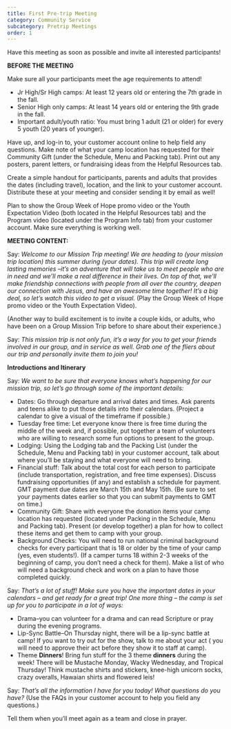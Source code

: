 ```yaml
---
title: First Pre-trip Meeting
category: Community Service
subcategory: Pretrip Meetings
order: 1
---
```


Have this meeting as soon as possible and invite all interested participants\!

**BEFORE THE MEETING**

Make sure all your participants meet the age requirements to attend\!

* Jr High/Sr High camps: At least 12 years old or entering the 7th grade in the fall.
* Senior High only camps: At least 14 years old or entering the 9th grade in the fall.
* Important adult/youth ratio: You must bring 1 adult (21 or older) for every 5 youth (20 years of younger).

Have up, and log-in to, your customer account online to help field any questions. Make note of what your camp location has requested for their Community Gift (under the Schedule, Menu and Packing tab). Print out any posters, parent letters, or fundraising ideas from the Helpful Resources tab.

Create a simple handout for participants, parents and adults that provides the dates (including travel), location, and the link to your customer account. Distribute these at your meeting and consider sending it by email as well\!

Plan to show the Group Week of Hope promo video or the Youth Expectation Video (both located in the Helpful Resources tab) and the Program video (located under the Program Info tab) from your customer account. Make sure everything is working well.&nbsp;

**MEETING CONTENT:**

Say: *Welcome to our Mission Trip meeting\! We are heading to (your mission trip location) this summer during (your dates). This trip will create long lasting memories –it’s an adventure that will take us to meet people who are in need and we’ll make a real difference in their lives. On top of that, we’ll make friendship connections with people from all over the country, deepen our connection with Jesus, and have an awesome time together\! It’s a big deal, so let’s watch this video to get a visual.* (Play the Group Week of Hope promo video or the Youth Expectation Video).

(Another way to build excitement is to invite a couple kids, or adults, who have been on a Group Mission Trip before to share about their experience.)

Say: *This mission trip is not only fun, it’s a way for you to get your friends involved in our group, and in service as well. Grab one of the fliers about our trip and personally invite them to join you\!&nbsp;*

**Introductions and Itinerary**

Say: *We want to be sure that everyone knows what’s happening for our mission trip, so let’s go through some of the important details:*

* Dates: Go through departure and arrival dates and times. Ask parents and teens alike to put those details into their calendars. (Project a calendar to give a visual of the timeframe if possible.)
* Tuesday free time: Let everyone know there is free time during the middle of the week and, if possible, put together a team of volunteers who are willing to research some fun options to present to the group.
* Lodging: Using the Lodging tab and the Packing List (under the Schedule, Menu and Packing tab) in your customer account, talk about where you’ll be staying and what everyone will need to bring.
* Financial stuff: Talk about the total cost for each person to participate (include transportation, registration, and free time expenses). Discuss fundraising opportunities (if any) and establish a schedule for payment. GMT payment due dates are March 15th and May 15th. (Be sure to set your payments dates earlier so that you can submit payments to GMT on time.)&nbsp;
* Community Gift: Share with everyone the donation items your camp location has requested (located under Packing in the Schedule, Menu and Packing tab). Present (or develop together) a plan for how to collect these items and get them to camp with your group.&nbsp;
* Background Checks: You will need to run national criminal background checks for every participant that is 18 or older by the time of your camp (yes, even students\!). (If a camper turns 18 within 2-3 weeks of the beginning of camp, you don’t need a check for them). Make a list of who will need a background check and work on a plan to have those completed quickly.&nbsp;

Say: *That’s a lot of stuff\! Make sure you have the important dates in your calendars – and get ready for a great trip\! One more thing – the camp is set up for you to participate in a lot of ways:&nbsp;*

* Drama–you can volunteer for a drama and can read Scripture or pray during the evening programs.&nbsp;
* Lip-Sync Battle–On Thursday night, there will be a lip-sync battle at camp\! If you want to try out for the show, talk to me about your act ( you will need to approve their act before they show it to staff at camp).&nbsp;
* Theme **Dinners**\! Bring fun stuff for the 3 theme **dinners** during the week\! There will be Mustache Monday, Wacky Wednesday, and Tropical Thursday\! Think mustache shirts and stickers, knee-high unicorn socks, crazy overalls, Hawaian shirts and flowered leis\!&nbsp;

Say: *That’s all the information I have for you today\! What questions do you have?* (Use the FAQs in your customer account to help you field any questions.)

Tell them when you’ll meet again as a team and close in prayer.&nbsp;

